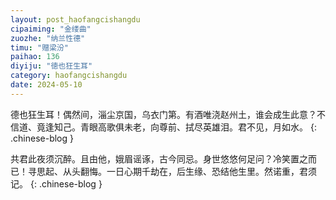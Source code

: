 ```yaml
---
layout: post_haofangcishangdu
cipaiming: "金缕曲"
zuozhe: "纳兰性德"
timu: "赠梁汾"
paihao: 136
diyiju: "徳也狂生耳"
category: haofangcishangdu
date: 2024-05-10
---
```


德也狂生耳！偶然间，淄尘京国，乌衣门第。有酒唯浇赵州土，谁会成生此意？不信道、竟逢知己。青眼高歌俱未老，向尊前、拭尽英雄泪。君不见，月如水。
{: .chinese-blog }

共君此夜须沉醉。且由他，娥眉谣诼，古今同忌。身世悠悠何足问？冷笑置之而已！寻思起、从头翻悔。一日心期千劫在，后生缘、恐结他生里。然诺重，君须记。
{: .chinese-blog }
